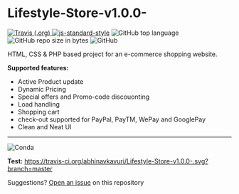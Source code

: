 # Lifestyle-Store-v1.0.0-
<a href="https://travis-ci.org/abhinavkavuri/Lifestyle-Store-v1.0.0-"><img alt="Travis (.org)" src="https://img.shields.io/travis/abhinavkavuri/Lifestyle-Store-v1.0.0-.svg?color=blue&logo=github&logoColor=yellow"> </a> [![js-standard-style](https://img.shields.io/badge/code%20style-standard-brightgreen.svg)](https://#) <img alt="GitHub top language" src="https://img.shields.io/github/languages/top/abhinavkavuri/Lifestyle-Store-v1.0.0-.svg"> <img alt="GitHub repo size in bytes" src="https://img.shields.io/github/repo-size/abhinavkavuri/Lifestyle-Store-v1.0.0-.svg?color=red&style=flat-square"> <img alt="GitHub" src="https://img.shields.io/github/license/abhinavkavuri/Lifestyle-Store-v1.0.0-.svg?color=magenta&logo=mozilla&style=flat-square">

HTML, CSS &amp; PHP based project for an e-commerce shopping website. <br>

**Supported features:**
- Active Product update
- Dynamic Pricing
- Special offers and Promo-code discouonting
- Load handling
- Shopping cart
- check-out supported for PayPal, PayTM, WePay and GooglePay
- Clean and Neat UI

---
<img alt="Conda" src="https://img.shields.io/conda/pn/conda-forge/python.svg?color=black&logo=python&logoColor=yellow">

**Test:**  https://travis-ci.org/abhinavkavuri/Lifestyle-Store-v1.0.0-.svg?branch=master

Suggestions? [Open an issue](http://github.com/abhinavkavuri/Lifestyle-Store-v1.0.0-/issues/new) on this repository

